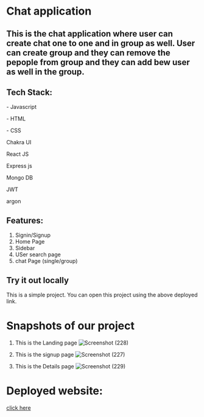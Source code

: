 # Chat application

## This is the chat application where user can create chat one to one and in group as well. User can create group and they can remove the pepople from group and they can add bew user as well in the group.

## Tech Stack:
  <p>- Javascript</p>
  <p>- HTML</p>
  <p>- CSS</p>
  <p> Chakra UI</p>
   <p> React JS</p>
    <p>Express js </p>
     <p>Mongo DB</p>
       <p>JWT</p>
         <p>argon</p>
 
  
## Features:
1. Signin/Signup
2. Home Page
3. Sidebar
4. USer search page
5. chat Page (single/group)
 

## Try it out locally
This is a simple project. You can open this project using the above deployed link.  

<h1>Snapshots of our project</h1>

1. This is the Landing page
![Screenshot (228)](https://user-images.githubusercontent.com/102507444/210861508-43008ca8-8f9f-490e-ae88-658e0c0aae9f.png)


2. This is the signup page
![Screenshot (227)](https://user-images.githubusercontent.com/102507444/210861230-55c24ab3-2014-468b-b546-62af1fca1651.png)


3. This is the Details page
![Screenshot (229)](https://user-images.githubusercontent.com/102507444/210861892-8a214287-0fa3-482a-b01c-295715b3ca23.png)





# Deployed website:
[click here](https://gleeful-marigold-cd7ebf.netlify.app/)

